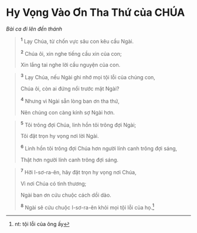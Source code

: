 # Hy Vọng Vào Ơn Tha Thứ của CHÚA
*Bài ca đi lên đền thánh*

> <sup><b>1</b></sup> Lạy Chúa, từ chốn vực sâu con kêu cầu Ngài.
> 
> <sup><b>2</b></sup> Chúa ôi, xin nghe tiếng cầu xin của con;
> 
> Xin lắng tai nghe lời cầu nguyện của con.
>


> <sup><b>3</b></sup> Lạy Chúa, nếu Ngài ghi nhớ mọi tội lỗi của chúng con,
> 
> Chúa ôi, còn ai đứng nổi trước mặt Ngài?
> 
> <sup><b>4</b></sup> Nhưng vì Ngài sẵn lòng ban ơn tha thứ,
> 
> Nên chúng con càng kính sợ Ngài hơn.
>


> <sup><b>5</b></sup> Tôi trông đợi Chúa, linh hồn tôi trông đợi Ngài;
> 
> Tôi đặt trọn hy vọng nơi lời Ngài.
> 
> <sup><b>6</b></sup> Linh hồn tôi trông đợi Chúa hơn người lính canh trông đợi sáng,
> 
> Thật hơn người lính canh trông đợi sáng.
>


> <sup><b>7</b></sup> Hỡi I-sơ-ra-ên, hãy đặt trọn hy vọng nơi Chúa,
> 
> Vì nơi Chúa có tình thương;
> 
> Ngài ban ơn cứu chuộc cách dồi dào.
> 
> <sup><b>8</b></sup> Ngài sẽ cứu chuộc I-sơ-ra-ên khỏi mọi tội lỗi của họ.[^1-2f6615b6-785e-41ce-8799-2ff015c6ac99]
>

[^1-2f6615b6-785e-41ce-8799-2ff015c6ac99]: nt: tội lỗi của ông ấy
